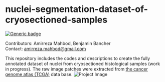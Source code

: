 # nuclei-segmentation-dataset-of-cryosectioned-samples
[![Generic badge](https://img.shields.io/badge/Code-MATLAB-<COLOR>.svg)](https://shields.io/)


Contributors: Amirreza Mahbod, Benjamin Bancher\
Contact: amirreza.mahbod@gmail.com 

This repository includes the codes and descriptions to create the fully annotated dataset of nuclei from cryosectioned histological samples (work in progress). The raw image patches were extracted from <a href="https://portal.gdc.cancer.gov/">the cancer genome atlas (TCGA)</a> data base.
![Project Image](https://github.com/masih4/nuclei-segmentation-dataset-of-cryosectioned-samples/blob/master/.gitfiles/example.png)
